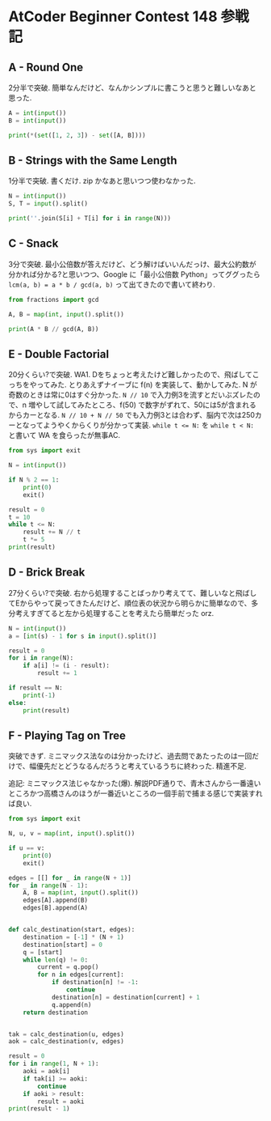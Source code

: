 # AtCoder Beginner Contest 148 参戦記

## A - Round One

2分半で突破. 簡単なんだけど、なんかシンプルに書こうと思うと難しいなあと思った.

```python
A = int(input())
B = int(input())

print(*(set([1, 2, 3]) - set([A, B])))
```

## B - Strings with the Same Length

1分半で突破. 書くだけ. zip かなあと思いつつ使わなかった.

```python
N = int(input())
S, T = input().split()

print(''.join(S[i] + T[i] for i in range(N)))
```

## C - Snack

3分で突破. 最小公倍数が答えだけど、どう解けばいいんだっけ、最大公約数が分かれば分かる?と思いつつ、Google に「最小公倍数 Python」ってググったら `lcm(a, b) = a * b / gcd(a, b)` って出てきたので書いて終わり.

```python
from fractions import gcd

A, B = map(int, input().split())

print(A * B // gcd(A, B))
```

## E - Double Factorial

20分くらい?で突破. WA1. Dをちょっと考えたけど難しかったので、飛ばしてこっちをやってみた. とりあえずナイーブに f(n) を実装して、動かしてみた. N が奇数のときは常に0はすぐ分かった.
`N // 10` で入力例3を流すとだいぶズレたので、n 増やして試してみたところ、f(50) で数字がずれて、50には5が含まれるからカーとなる. `N // 10 + N // 50` でも入力例3とは合わず、脳内で次は250カーとなってようやくからくりが分かって実装. `while t <= N:` を `while t < N:` と書いて WA を食らったが無事AC.

```python
from sys import exit

N = int(input())

if N % 2 == 1:
    print(0)
    exit()

result = 0
t = 10
while t <= N:
    result += N // t
    t *= 5
print(result)
```

## D - Brick Break

27分くらい?で突破. 右から処理することばっかり考えてて、難しいなと飛ばしてEからやって戻ってきたんだけど、順位表の状況から明らかに簡単なので、多分考えすぎてると左から処理することを考えたら簡単だった orz.

```python
N = int(input())
a = [int(s) - 1 for s in input().split()]

result = 0
for i in range(N):
    if a[i] != (i - result):
        result += 1

if result == N:
    print(-1)
else:
    print(result)
```

## F - Playing Tag on Tree

突破できず. ミニマックス法なのは分かったけど、過去問であたったのは一回だけで、幅優先だとどうなるんだろうと考えているうちに終わった. 精進不足.

追記: ミニマックス法じゃなかった(爆). 解説PDF通りで、青木さんから一番遠いところかつ高橋さんのほうが一番近いところの一個手前で捕まる感じで実装すれば良い.

```python
from sys import exit

N, u, v = map(int, input().split())

if u == v:
    print(0)
    exit()

edges = [[] for _ in range(N + 1)]
for _ in range(N - 1):
    A, B = map(int, input().split())
    edges[A].append(B)
    edges[B].append(A)


def calc_destination(start, edges):
    destination = [-1] * (N + 1)
    destination[start] = 0
    q = [start]
    while len(q) != 0:
        current = q.pop()
        for n in edges[current]:
            if destination[n] != -1:
                continue
            destination[n] = destination[current] + 1
            q.append(n)
    return destination


tak = calc_destination(u, edges)
aok = calc_destination(v, edges)

result = 0
for i in range(1, N + 1):
    aoki = aok[i]
    if tak[i] >= aoki:
        continue
    if aoki > result:
        result = aoki
print(result - 1)
```
